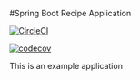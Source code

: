 #Spring Boot Recipe Application

[![CircleCI](https://circleci.com/gh/jaimealvarez/recipes.svg?style=svg)](https://circleci.com/gh/jaimealvarez/recipes)

[![codecov](https://codecov.io/gh/jaimealvarez/recipes/branch/master/graph/badge.svg)](https://codecov.io/gh/jaimealvarez/recipes)

This is an example application